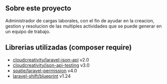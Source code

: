 
## Sobre este proyecto 

Administrador de cargas laborales, con el fin de ayudar en la creacion, gestion y resolucion de las multiples actividades que se puede generar en un equipo de trabajo.

## Librerias utilizadas (composer require)
- [cloudcreativity/laravel-json-api](https://laravel-json-api.readthedocs.io/en/latest/installation/) v2.0
- [cloudcreativity/json-api-testing](https://laravel-json-api.readthedocs.io/en/latest/installation/) v3.0
- [spatie/laravel-permission](https://spatie.be/docs/laravel-permission/v4/installation-laravel) v4.0
- [laravel-shift/blueprint](https://blueprint.laravelshift.com/docs/installation/) v1.24
